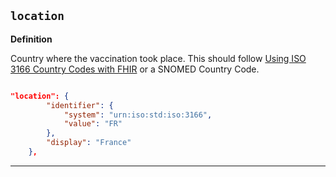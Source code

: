 ## `location`

<b>Definition</b><br>

Country where the vaccination took place. This should follow [Using ISO 3166 Country Codes with FHIR](https://hl7.org/fhir/iso3166.html) or a SNOMED Country Code.

```json

"location": {
        "identifier": {
            "system": "urn:iso:std:iso:3166",
            "value": "FR"
        },
        "display": "France"
    },
```

---